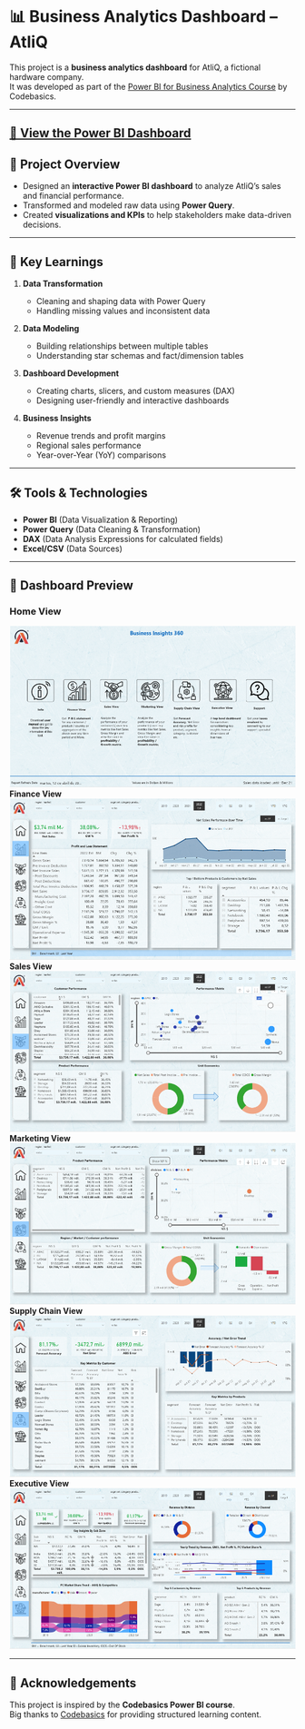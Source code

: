 # 📊 Business Analytics Dashboard – AtliQ

This project is a **business analytics dashboard** for AtliQ, a fictional hardware company.  
It was developed as part of the [Power BI for Business Analytics Course](https://codebasics.io/courses/power-bi-data-analysis-with-end-to-end-project) by Codebasics.  

---

[🔗 View the Power BI Dashboard](https://app.powerbi.com/view?r=eyJrIjoiYmQ2ZGU4ZjMtZWY5Yi00NmZlLTk0ZDctOGU1MmY0OWMzMjdhIiwidCI6ImM2ZTU0OWIzLTVmNDUtNDAzMi1hYWU5LWQ0MjQ0ZGM1YjJjNCJ9)
---

## 🚀 Project Overview
- Designed an **interactive Power BI dashboard** to analyze AtliQ’s sales and financial performance.  
- Transformed and modeled raw data using **Power Query**.  
- Created **visualizations and KPIs** to help stakeholders make data-driven decisions.  

---

## 🧠 Key Learnings
1. **Data Transformation**  
   - Cleaning and shaping data with Power Query  
   - Handling missing values and inconsistent data  

2. **Data Modeling**  
   - Building relationships between multiple tables  
   - Understanding star schemas and fact/dimension tables  

3. **Dashboard Development**  
   - Creating charts, slicers, and custom measures (DAX)  
   - Designing user-friendly and interactive dashboards  

4. **Business Insights**  
   - Revenue trends and profit margins  
   - Regional sales performance  
   - Year-over-Year (YoY) comparisons  

---

## 🛠️ Tools & Technologies
- **Power BI** (Data Visualization & Reporting)  
- **Power Query** (Data Cleaning & Transformation)  
- **DAX** (Data Analysis Expressions for calculated fields)  
- **Excel/CSV** (Data Sources)  

---

## 📸 Dashboard Preview
### Home View
![Dashboard Preview Screenshot](./images/dashboard_preview.png)  
**Finance View** 
![Finance View Screenshot](./images/finance_view.png)  
**Sales View**  
![Sales View Screenshot](./images/sales_view.png)
**Marketing View**  
![Marketing View Screenshot](./images/marketing_view.png)
**Supply Chain View**  
![Supply Chain View Screenshot](./images/supplychain_view.png)
**Executive View**  
![Executive View Screenshot](./images/executive_view.png)

---
## 🙌 Acknowledgements
This project is inspired by the **Codebasics Power BI course**.  
Big thanks to [Codebasics](https://codebasics.io/) for providing structured learning content.  
